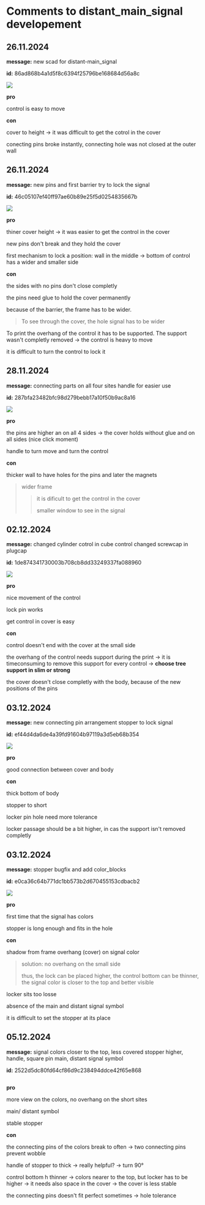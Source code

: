 # Comments to distant_main_signal developement

## 26.11.2024

**message:** new scad for distant-main_signal

**id:** 86ad868b4a1d5f8c6394f25796be168684d56a8c

![](_assets/scad/pictures_distant_main_signal_developement/signal-26_11_24_1.png)

**pro**

control is easy to move

**con**

cover to height -> it was difficult to get the cotrol in the cover

conecting pins broke instantly, connecting hole was not closed at the outer wall

## 26.11.2024

**message:** new pins and first barrier try to lock the signal

**id:** 46c05107ef40ff97ae60b89e25f5d0254835667b

![](_assets\scad\pictures_distant_main_signal_developement\signal-26_11_24_2.png)

**pro**

thiner cover height -> it was easier to get the control in the cover

new pins don't break and they hold the cover

first mechanism to lock a position: wall in the middle -> bottom of control has a wider and smaller side

**con**

the sides with no pins don't close completly

the pins need glue to hold the cover permanently

because of the barrier, the frame has to be wider.

> To see through the cover, the hole signal has to be wider

To print the overhang of the control it has to be supported. The support wasn't completly removed -> the control is heavy to move

it is difficult to turn the control to lock it

## 28.11.2024

**message:** connecting parts on all four sites
handle for easier use

**id:** 287bfa23482bfc98d279bebb17a10f50b9ac8a16

![](_assets\scad\pictures_distant_main_signal_developement\signal-28_11_24.png)

**pro**

the pins are higher an on all 4 sides -> the cover holds without glue and on all sides (nice click moment)

handle to turn move and turn the control

**con**

thicker wall to have holes for the pins and later the magnets

> wider frame
> 
> > it is dificult to get the control in the cover
> > 
> > smaller window to see in the signal

## 02.12.2024

**message:** changed cylinder cotrol in cube control
changed screwcap in plugcap

**id:** 1de874341730003b708cb8dd33249337fa088960

![](_assets\scad\pictures_distant_main_signal_developement\signal-02_12_24.png)

**pro**

nice movement of the control

lock pin works

get control in cover is easy

**con**

control doesn't end with the cover at the small side

the overhang of the control needs support during the print -> it is timeconsuming to  remove this support for every control -> **choose tree support in slim or strong** 

the cover doesn't close completly with the body, because of the new positions of the pins

## 03.12.2024

**message:** new connecting pin arrangement
stopper to lock signal

**id:** ef44d4da6de4a39fd91604b97119a3d5eb68b354

![](_assets/scad/pictures_distant_main_signal_developement/signal-28_11_24.png)

**pro**

good connection between cover and body

**con**

thick bottom of body

stopper to short

locker pin hole need more tolerance

locker passage should be a bit higher, in cas the support isn't removed completly

## 03.12.2024

**message:** stopper bugfix and add color_blocks

**id:** e0ca36c64b771dc1bb573b2d670455153cdbacb2

![](_assets/scad/pictures_distant_main_signal_developement/signal-28_11_24.png)

**pro**

first time that the signal has colors

stopper is long enough and fits in the hole

**con**

shadow from frame overhang (cover) on signal color

> solution: no overhang on the small side
> 
> thus, the lock can be placed higher, the control bottom can be thinner, the signal color is closer to the top and better visible

locker sits too losse

absence of the main and distant signal symbol 

it is difficult to set the stopper at its place

## 05.12.2024

**message:** signal colors closer to the top, less covered
stopper higher, handle, square pin
main, distant signal symbol

**id:** 2522d5dc80fd64cf86d9c238494ddce42f65e868

![]()

**pro**

more view on the colors, no overhang on the short sites

main/ distant symbol

stable stopper

**con**

the connecting pins of the colors break to often -> two connecting pins prevent wobble

handle of stopper to thick -> really helpful? -> turn 90°

control bottom h thinner -> colors nearer to the top, but locker has to be higher -> it needs also space in the cover -> the cover is less stable

the connecting pins doesn't fit perfect sometimes -> hole tolerance
